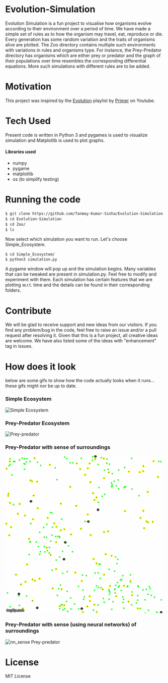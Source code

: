 # Evolution-Simulation

Evolution Simulation is a fun project to visualise how organisms evolve according to their environment over a period of time. We have made a simple set of rules as to how the organism may travel, eat, reproduce or die. Every generation has some random variation and the traits of organisms alive are plotted. The Zoo directory contains multiple such environments with variations in rules and organisms type. For instance, the Prey-Predator directory has organisms which are either prey or predator and the graph of their populations over time resembles the corresponding differential equations. More such simulations with different rules are to be added.

# Motivation

This project was inspired by the [Evolution] playlist by [Primer] on Youtube.

# Tech Used

Present code is written in Python 3 and pygames is used to visualize simulation and Matplotlib is used to plot graphs.
#### Libraries used
- numpy
- pygame
- matplotlib
- os (to simplify testing)

# Running the code

```sh
$ git clone https://github.com/Tanmay-Kumar-Sinha/Evolution-Simulation.git
$ cd Evolution-Simulation
$ cd Zoo/
$ ls
```
Now select which simulation you want to run. Let's choose Simple_Ecosystem.
```shhttps://www.youtube.com/channel/UCKzJFdi57J53Vr_BkTfN3uQ
$ cd Simple_Ecosystem/
$ python3 simulation.py
```
A pygame window will pop up and the simulation begins. Many variables that can be tweaked are present in simulation.py. Feel free to modify and experiment with them. Each simulation has certain features that we are plotting w.r.t. time and the details can be found in their corresponding folders.

# Contribute

We will be glad to receive support and new ideas from our visitors. If you find any problem/bug in the code, feel free to raise an issue and/or a pull request after resolving it. Given that this is a fun project, all creative ideas are welcome. We have also listed some of the ideas with "enhancement" tag in issues.

# How does it look #
below are some gifs to show how the code actually looks when it runs... these gifs might nor be up to date.

### Simple Ecosystem ###
![Simple Ecosystem](Zoo/Simple_Ecosystem/simple_Env.gif)

### Prey-Predator Ecosystem ###
![Prey-predator](Zoo/Prey_Predator/prey_predator.gif)


### Prey-Predator with sense of surroundings ###
![sense Prey-predator](Zoo/sensible_prey_predator/sense.gif)

### Prey-Predator with sense (using neural networks) of surroundings ###
![nn_sense Prey-predator](Zoo/neural_network_sense/nn_sense.gif)




# License

MIT License


[Evolution]: https://www.youtube.com/playlist?list=PLKortajF2dPBWMIS6KF4RLtQiG6KQrTdB
[Primer]: https://www.youtube.com/channel/UCKzJFdi57J53Vr_BkTfN3uQ

